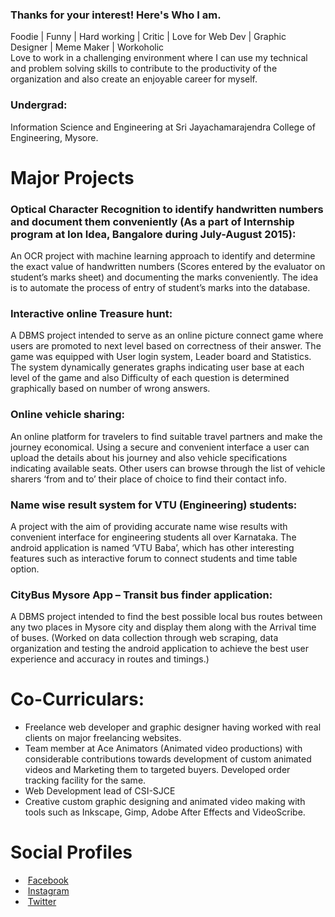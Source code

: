 ### Thanks for your interest! Here's Who I am.
Foodie | Funny | Hard working | Critic | Love for Web Dev | Graphic Designer | Meme Maker | Workoholic 
<br>
Love to work in a challenging environment where I can use my technical and problem solving skills to contribute to the productivity of the organization and also create an enjoyable career for myself.

### Undergrad:
Information Science and Engineering at Sri Jayachamarajendra College of Engineering, Mysore.


<h1>Major Projects</h1>

### Optical Character Recognition to identify handwritten numbers and document them conveniently (As a part of Internship program at Ion Idea, Bangalore during July-August 2015):
An OCR project with machine learning approach to identify and determine the exact value of handwritten numbers (Scores entered by the evaluator on student’s marks sheet) and documenting the marks conveniently. The idea is to automate the process of entry of student’s marks into the database.

### Interactive online Treasure hunt:
A DBMS project intended to serve as an online picture connect game where users are promoted to next level based on correctness of their answer. The game was equipped with User login system, Leader board and Statistics. The system dynamically generates graphs indicating user base at each level of the game and also Difficulty of each question is determined graphically based on number of wrong answers.

### Online vehicle sharing:
An online platform for travelers to find suitable travel partners and make the journey economical. Using a secure and convenient interface a user can upload the details about his journey and also vehicle specifications indicating available seats. Other users can browse through the list of vehicle sharers ‘from and to’ their place of choice to find their contact info.

### Name wise result system for VTU (Engineering) students:
A project with the aim of providing accurate name wise results with convenient interface for engineering students all over Karnataka. The android application is named ‘VTU Baba’, which has other interesting features such as interactive forum to connect students and time table option.

### CityBus Mysore App – Transit bus finder application:
A DBMS project intended to find the best possible local bus routes between any two places in Mysore city and display them along with the Arrival time of buses. (Worked on data collection through web scraping, data organization and testing the android application to achieve the best user experience and accuracy in routes and timings.)

<h1> Co-Curriculars: </h1>
<ul>
<li>Freelance web developer and graphic designer having worked with real clients on major freelancing websites.</li>
<li>Team member at Ace Animators (Animated video productions) with considerable contributions towards development of custom animated videos and Marketing them to targeted buyers. Developed order tracking facility for the same.  </li>
<li>Web Development lead of CSI-SJCE </li>
<li>Creative custom graphic designing and animated video making with tools such as Inkscape, Gimp, Adobe After Effects and VideoScribe.</li>
</ul>

<h1>Social Profiles</h1>
<ul>
<li><img src=""/> <a href='http://fb.com/yashwanth.gsetty'>Facebook</a></li>
<li><img src=""/> <a href='http://instagram.com/yantra_manava'>Instagram</a></li>
<li><img src=""/> <a href='http://twitter.com/yashgsetty'>Twitter</a></li>
</ul>

